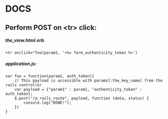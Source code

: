 # DOCS
##  Perform POST on \<tr> click:

##### the_view.html.erb
    <tr onclick="foo(param1, '<%= form_authenticity_token %>')
    
##### application.js:

    var foo = function(param1, auth_token){
        // This payload is accessible with params[:the_key_name] from the rails controller
        var payload = {"param1" : param1, "authenticity_token" : auth_token};
        $.post("/a_rails_route", payload, function (data, status) {
            console.log("DONE!");
        })
    }